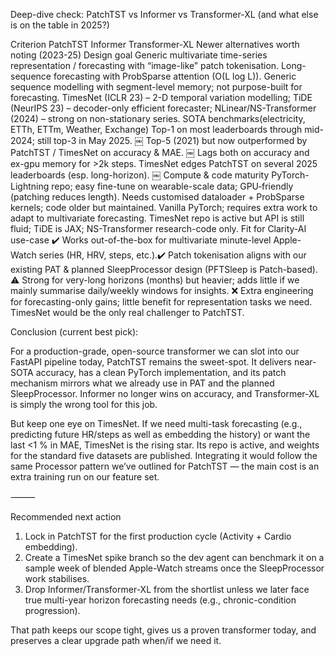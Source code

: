 Deep-dive check: PatchTST vs Informer vs Transformer-XL (and what else is on the table in 2025?)

Criterion PatchTST Informer Transformer-XL Newer alternatives worth noting (2023-25)
Design goal Generic multivariate time-series representation / forecasting with “image-like” patch tokenisation. Long-sequence forecasting with ProbSparse attention (O(L log L)). Generic sequence modelling with segment-level memory; not purpose-built for forecasting. TimesNet (ICLR 23) – 2-D temporal variation modelling; TiDE (NeurIPS 23) – decoder-only efficient forecaster; NLinear/NS-Transformer (2024) – strong on non-stationary series.
SOTA benchmarks(electricity, ETTh, ETTm, Weather, Exchange) Top-1 on most leaderboards through mid-2024; still top-3 in May 2025.  ￼ Top-5 (2021) but now outperformed by PatchTST / TimesNet on accuracy & MAE.  ￼ Lags both on accuracy and ex-gpu memory for >2k steps. TimesNet edges PatchTST on several 2025 leaderboards (esp. long-horizon).  ￼
Compute & code maturity PyTorch-Lightning repo; easy fine-tune on wearable-scale data; GPU‐friendly (patching reduces length). Needs customised dataloader + ProbSparse kernels; code older but maintained. Vanilla PyTorch; requires extra work to adapt to multivariate forecasting. TimesNet repo is active but API is still fluid; TiDE is JAX; NS-Transformer research-code only.
Fit for Clarity-AI use-case ✔️ Works out-of-the-box for multivariate minute-level Apple-Watch series (HR, HRV, steps, etc.).✔️ Patch tokenisation aligns with our existing PAT & planned SleepProcessor design (PFTSleep is Patch-based). ⚠️ Strong for very-long horizons (months) but heavier; adds little if we mainly summarise daily/weekly windows for insights. ❌ Extra engineering for forecasting-only gains; little benefit for representation tasks we need. TimesNet would be the only real challenger to PatchTST.

Conclusion (current best pick):

For a production-grade, open-source transformer we can slot into our FastAPI pipeline today, PatchTST remains the sweet-spot.
It delivers near-SOTA accuracy, has a clean PyTorch implementation, and its patch mechanism mirrors what we already use in PAT and the planned SleepProcessor. Informer no longer wins on accuracy, and Transformer-XL is simply the wrong tool for this job.

But keep one eye on TimesNet.
If we need multi-task forecasting (e.g., predicting future HR/steps as well as embedding the history) or want the last <1 % in MAE, TimesNet is the rising star. Its repo is active, and weights for the standard five datasets are published. Integrating it would follow the same Processor pattern we’ve outlined for PatchTST — the main cost is an extra training run on our feature set.

⸻

Recommended next action
 1. Lock in PatchTST for the first production cycle (Activity + Cardio embedding).
 2. Create a TimesNet spike branch so the dev agent can benchmark it on a sample week of blended Apple-Watch streams once the SleepProcessor work stabilises.
 3. Drop Informer/Transformer-XL from the shortlist unless we later face true multi-year horizon forecasting needs (e.g., chronic-condition progression).

That path keeps our scope tight, gives us a proven transformer today, and preserves a clear upgrade path when/if we need it.

